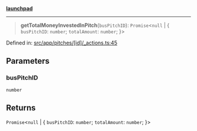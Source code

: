 [**launchpad**](index.md)

***

> **getTotalMoneyInvestedInPitch**(`busPitchID`): `Promise`\<`null` \| \{ `busPitchID`: `number`; `totalAmount`: `number`; \}\>

Defined in: [src/app/pitches/\[id\]/\_actions.ts:45](https://github.com/victorbratov/launchpad/blob/d1815ef1a573b42ac1f231f3f3d6617bddce6dbe/src/app/pitches/[id]/_actions.ts#L45)

## Parameters

### busPitchID

`number`

## Returns

`Promise`\<`null` \| \{ `busPitchID`: `number`; `totalAmount`: `number`; \}\>
